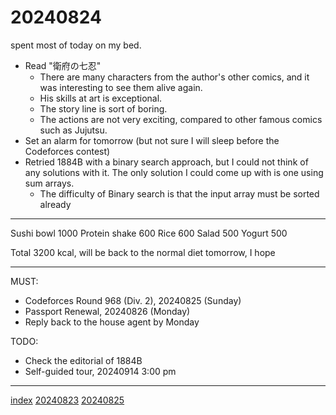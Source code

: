 <head><meta name="viewport" content="width=device-width, initial-scale=1.0, user-scalable=yes" /><meta charset="UTF-8"></head>

# 20240824

spent most of today on my bed.

- Read "衛府の七忍"
	- There are many characters from the author\'s other comics, and it was interesting to see them alive again.
	- His skills at art is exceptional.
	- The story line is sort of boring.
	- The actions are not very exciting, compared to other famous comics such as Jujutsu.
- Set an alarm for tomorrow (but not sure I will sleep before the Codeforces contest)
- Retried 1884B with a binary search approach, but I could not think of any solutions with it. The only solution I could come up with is one using sum arrays.
	- The difficulty of Binary search is that the input array must be sorted already

---

Sushi bowl 1000
Protein shake 600
Rice 600
Salad 500
Yogurt 500

Total 3200 kcal, will be back to the normal diet tomorrow, I hope

---

MUST:

- Codeforces Round 968 (Div. 2), 20240825 (Sunday)
- Passport Renewal, 20240826 (Monday)
- Reply back to the house agent by Monday

TODO:

- Check the editorial of 1884B
- Self-guided tour, 20240914 3:00 pm

---

[index](../../index.html)
[20240823](20240823.html)
[20240825](20240825.html)
